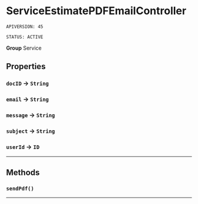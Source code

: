 # ServiceEstimatePDFEmailController

`APIVERSION: 45`

`STATUS: ACTIVE`



**Group** Service

## Properties

### `docID` → `String`


### `email` → `String`


### `message` → `String`


### `subject` → `String`


### `userId` → `ID`


---
## Methods
### `sendPdf()`
---
